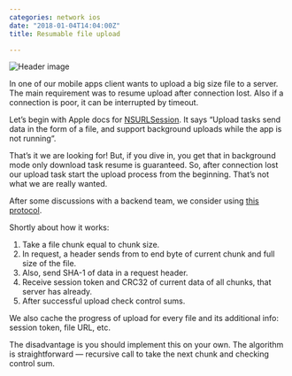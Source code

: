 ```yaml
---
categories: network ios
date: "2018-01-04T14:04:00Z"
title: Resumable file upload

---
```


![Header image](/assets/2018-01-04/header.jpg)

In one of our mobile apps client wants to upload a big size file to a server. The main requirement was to resume upload after connection lost. Also if a connection is poor, it can be interrupted by timeout.

<!--more-->


Let’s begin with Apple docs for [NSURLSession](https://developer.apple.com/library/content/documentation/Cocoa/Conceptual/URLLoadingSystem/Articles/UsingNSURLSession.html). It says “Upload tasks send data in the form of a file, and support background uploads while the app is not running“.

That’s it we are looking for! But, if you dive in, you get that in background mode only download task resume is guaranteed. So, after connection lost our upload task start the upload process from the beginning. That’s not what we are really wanted.

After some discussions with a backend team, we consider using [this protocol](https://github.com/pgaertig/nginx-big-upload).

Shortly about how it works:

1. Take a file chunk equal to chunk size.
2. In request, a header sends from to end byte of current chunk and full size of the file.
3. Also, send SHA-1 of data in a request header.
4. Receive session token and CRC32 of current data of all chunks, that server has already.
5. After successful upload check control sums.

We also cache the progress of upload for every file and its additional info: session token, file URL, etc.

The disadvantage is you should implement this on your own. The algorithm is straightforward — recursive call to take the next chunk and checking control sum.
